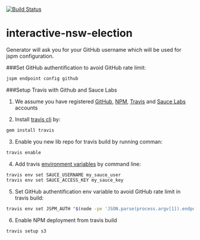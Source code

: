 [![Build Status](https://secure.travis-ci.org/toddmoore/test-generator.png?branch=master)](https://travis-ci.org/toddmoore/test-generator)
  
interactive-nsw-election
===========
Generator will ask you for your GitHub username which will be used for jspm configuration.

###Set GitHub authentification to avoid GitHub rate limit:
```bash
jspm endpoint config github 
```

###Setup Travis with Github and Sauce Labs

 1. We assume you have registered [GitHub](https://github.com/join), [NPM](https://www.npmjs.com/signup), [Travis](https://travis-ci.org) and [Sauce Labs](https://saucelabs.com/opensauce) accounts

 2. Install [travis cli](https://github.com/travis-ci/travis.rb#env) by:
  ```bash
  gem install travis
  ```

 3. Enable you new lib repo for travis build by running comman:
  ```bash
  travis enable
  ```

 4. Add travis [environment variables](http://blog.travis-ci.com/2014-08-22-environment-variables/) by command line:
  ```bash
  travis env set SAUCE_USERNAME my_sauce_user
  travis env set SAUCE_ACCESS_KEY my_sauce_key
  ```

 5. Set GitHub authentification env variable to avoid GitHub rate limit in travis build:
  ```bash
  travis env set JSPM_AUTH "$(node -pe 'JSON.parse(process.argv[1]).endpoints.github.auth' "$(cat ~/.jspm/config)")"
  ```

 6. Enable NPM deployment from travis build
  ```bash
  travis setup s3
  ```
